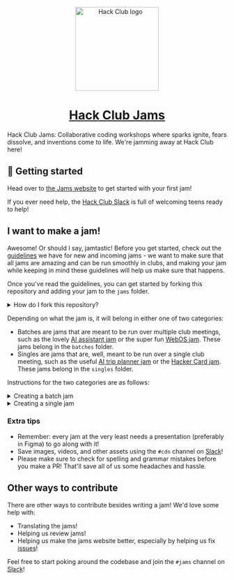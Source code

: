 <p align="center"><img width="192" alt="Hack Club logo" src="https://assets.hackclub.com/flag-standalone.svg"></p>
<h1 align="center"><a href="https://jams.hackclub.com">Hack Club Jams</a></h1>

Hack Club Jams: Collaborative coding workshops where sparks ignite, fears dissolve, and inventions come to life. We're jamming away at Hack Club here!

## 🎉 Getting started

Head over to [the Jams website](https://jams.hackclub.com) to get started with your first jam!

If you ever need help, the [Hack Club Slack](https://hackclub.com/slack/) is full of welcoming teens ready to help!

## I want to make a jam!

Awesome! Or should I say, jamtastic! Before you get started, check out the [guidelines](https://docs.google.com/document/d/1apYcjpCHrA5hJZa2-g_A8ToJeOv-2zwfRV4bg7l2G_k/edit) we have for new and incoming jams - we want to make sure that all jams are amazing and can be run smoothly in clubs, and making your jam while keeping in mind these guidelines will help us make sure that happens.

Once you've read the guidelines, you can get started by forking this repository and adding your jam to the `jams` folder.

<details>
    <summary>How do I fork this repository?</summary>

Click on the "Fork" button in the top right corner of this page and follow the prompts to create your own copy of this repo.

Afterwards, clone your copy:

```
git clone https://github.com/<your username>/jams
```

Now head to where the copy is on your computer and start making some changes!

Once you're done, you can make a pull request (PR) to this repository. To do that, run the following on your computer inside your jams folder:

```
git add .
git commit -m "<What did you do?>"
git push
```

This will send the changes you made to your repository. To send it to ours, go to your repository on GitHub and click on the button that says `Contribute` right above the code viewer. It will ask you to `Open a pull request` - go ahead and do that. It'll take you to a page that looks like this:

![PR page](https://cloud-3d1rlweqr-hack-club-bot.vercel.app/0screenshot_2023-08-16_at_15-47-10_comparing_hackclub_main...jianmin-chen_main____hackclub_workshops.png)

Fill in the title, maybe add a little description, and click that big green button that says `Create pull request`! That's it! You've made a PR!

</details>

Depending on what the jam is, it will belong in either one of two categories:

- Batches are jams that are meant to be run over multiple club meetings, such as the lovely [AI assistant jam](https://jams.hackclub.dev/batch/artificial-intelligence) or the super fun [WebOS jam](https://jams.hackclub.dev/batch/webOS). These jams belong in the `batches` folder.
- Singles are jams that are, well, meant to be run over a single club meeting, such as the useful [AI trip planner jam](https://jams.hackclub.dev/jam/ai-travel) or the [Hacker Card jam](https://jams.hackclub.dev/jam/hacker-card). These jams belong in the `singles` folder.

Instructions for the two categories are as follows:

<details>
    <summary>Creating a batch jam</summary>
<br/>
Head over to `jams/batches`, and create a new folder with the name of your jam. Inside that folder, create a `readMe` folder, and create a new file inside `readMe` called `en-US.md` (or whatever your locale is) with the following content:

```markdown
---
title: 'your title'
contributor: 'your github username'
description: 'description of your batch jam'
video: 'video (demo) of your batch jam'
thumbnail: 'thumbail image link'
keywords: 'a, lis of, keywords separated by comma space'
timeEstimate: '4 Hours'
difficulty: '(Beginner, Intermediate, Difficult)'
slug: 'a unique slug for people visiting your jam'
isBatch: True
---
```

We use this info for this page:

![Batch info](https://cloud-qitwm6rk9-hack-club-bot.vercel.app/0screenshot_2023-08-16_at_14-45-22_create_your_own_smart_ai_voice_companion.png)

Now you can start writing the parts for your jam! For every part of your jam, create a folder inside your jam folder titled `part-<part #>`. Create a file inside that folder called `en-US.md` (or whatever your locale is) and will it with the following content:

```markdown
---
title: 'your title'
description: 'a quick description!'
contributor: 'your GitHub username'
contributorSlackID: 'your Slack ID'
thumbnail: 'thumbnail image link'
timeEstimate: ''
difficulty: '(Beginner, Intermediate, Difficult)'
keywords: 'a, list, of, keywords separated by comma space'
presentation: 'link to figma slides'
presentationPlay: 'link to figma slides in presentation mode'
presentationPDF: 'link to pdf of slides'
notes: 'link to notes (optional)'
poster: 'link to poster (optional)'
video: 'link to video (optional)'
slug: 'a unique slug for people visiting your jam'
---
```

Now start writing your batch jam!

</details>

<details>
    <summary>Creating a single jam</summary>
<br/>
Head over to `jams/singles`, and create a new folder with the name of your jam. Inside that folder, create a file called `en-US.md` (or whatever your locale is) with the following content:

```markdown
---
title: 'your title'
description: 'a quick description!'
contributor: 'your GitHub username'
contributorSlackID: 'your Slack ID'
thumbnail: 'thumbnail image link'
timeEstimate: ''
difficulty: '(Beginner, Intermediate, Difficult)'
keywords: 'a, list, of, keywords separated by comma space'
presentation: 'link to figma slides'
presentationPlay: 'link to figma slides in presentation mode'
presentationPDF: 'link to pdf of slides'
notes: 'link to notes (optional)'
poster: 'link to poster (optional)'
video: 'link to video (optional)'
slug: 'a unique slug for people visiting your jam'
---
```

Now start writing your jam!

</details>

### Extra tips

- Remember: every jam at the very least needs a presentation (preferably in Figma) to go along with it!
- Save images, videos, and other assets using the `#cdn` channel on [Slack](https://hackclub.com/slack/)!
- Please make sure to check for spelling and grammar mistakes before you make a PR! That'll save all of us some headaches and hassle.

## Other ways to contribute

There are other ways to contribute besides writing a jam! We'd love some help with:

- Translating the jams!
- Helping us review jams!
- Helping us make the jams website better, especially by helping us fix [issues](https://github.com/hackclub/jams/issues)!

Feel free to start poking around the codebase and join the `#jams` channel on [Slack](https://hackclub.com/slack/)!
